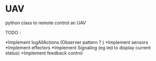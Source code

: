 # UAV

python class to remote control an UAV

TODO :

*Implement logAllActions (Observer pattern ? )
*Implement sensors
*Implement effectors
*Implement Signaling (eg led to display current status)
*Implement feedback control

